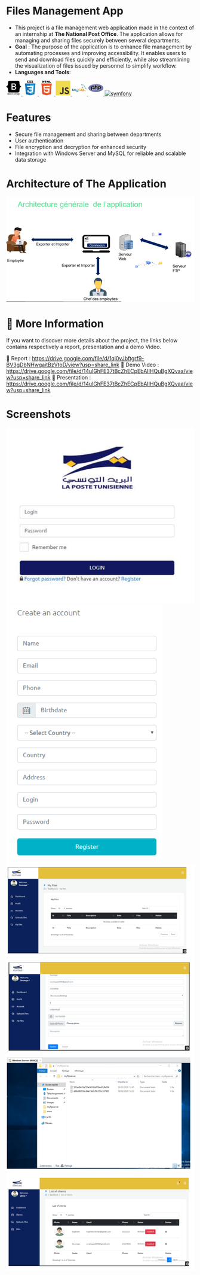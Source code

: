 # Files Management App
- This project is a file management web application made in the context of an internship at **The National Post Office**. 
The application allows for managing and sharing files securely between several departments.
- **Goal** : The purpose of the application is to enhance file management by automating processes and improving accessibility. It enables users to send and download files quickly and efficiently, while also streamlining the visualization of files issued by personnel to simplify workflow.
- **Languages and Tools**:
<p align="left"> 
<a href="https://getbootstrap.com" target="_blank" rel="noreferrer"> <img src="https://raw.githubusercontent.com/devicons/devicon/master/icons/bootstrap/bootstrap-plain-wordmark.svg" alt="bootstrap" width="40" height="40"/> </a>
<a href="https://www.w3schools.com/css/" target="_blank" rel="noreferrer"> <img src="https://raw.githubusercontent.com/devicons/devicon/master/icons/css3/css3-original-wordmark.svg" alt="css3" width="40" height="40"/> </a> 
<a href="https://www.w3.org/html/" target="_blank" rel="noreferrer"> <img src="https://raw.githubusercontent.com/devicons/devicon/master/icons/html5/html5-original-wordmark.svg" alt="html5" width="40" height="40"/> </a>
<a href="https://developer.mozilla.org/en-US/docs/Web/JavaScript" target="_blank" rel="noreferrer"> <img src="https://raw.githubusercontent.com/devicons/devicon/master/icons/javascript/javascript-original.svg" alt="javascript" width="40" height="40"/> </a>
<a href="https://www.mysql.com/" target="_blank" rel="noreferrer"> <img src="https://raw.githubusercontent.com/devicons/devicon/master/icons/mysql/mysql-original-wordmark.svg" alt="mysql" width="40" height="40"/> </a>
<a href="https://www.php.net" target="_blank" rel="noreferrer"> <img src="https://raw.githubusercontent.com/devicons/devicon/master/icons/php/php-original.svg" alt="php" width="40" height="40"/> </a> 
<a href="https://symfony.com" target="_blank" rel="noreferrer"> <img src="https://symfony.com/logos/symfony_black_03.svg" alt="symfony" width="40" height="40"/> </a> </p>

# Features
- Secure file management and sharing between departments
- User authentication 
- File encryption and decryption for enhanced security
- Integration with Windows Server and MySQL for reliable and scalable data storage
# Architecture of The Application 
<div class="gallery">
    <img src="https://github.com/feriel214/Files-Management-App/blob/main/screenshots/architecture.PNG" alt="login" >
</div>

# 👀 More Information
If you want to discover more details about the project, the links below contains respectively a report, presentation and a demo Video.

📌 Report : https://drive.google.com/file/d/1qi0vJbftgrf9-BV3gDbNHwgaitBzVtoD/view?usp=share_link
📌 Demo Video : https://drive.google.com/file/d/14ulGhFE37tBcZhECpEbAIIHQuBgXQvaa/view?usp=share_link
📌 Presentation : https://drive.google.com/file/d/14ulGhFE37tBcZhECpEbAIIHQuBgXQvaa/view?usp=share_link
# Screenshots 
<div class="gallery">
    <img src="https://github.com/feriel214/Files-Management-App/blob/main/screenshots/login.PNG" alt="login" >
    <img src="https://github.com/feriel214/Files-Management-App/blob/main/screenshots/register.PNG" alt="register" >
    <img src="https://github.com/feriel214/Files-Management-App/blob/main/screenshots/1.PNG" alt="image" >
    <img src="https://github.com/feriel214/Files-Management-App/blob/main/screenshots/2.PNG" alt="image" >
    <img src="https://github.com/feriel214/Files-Management-App/blob/main/screenshots/3.PNG" alt="image" >
    <img src="https://github.com/feriel214/Files-Management-App/blob/main/screenshots/4.PNG" alt="image" >
</div>
